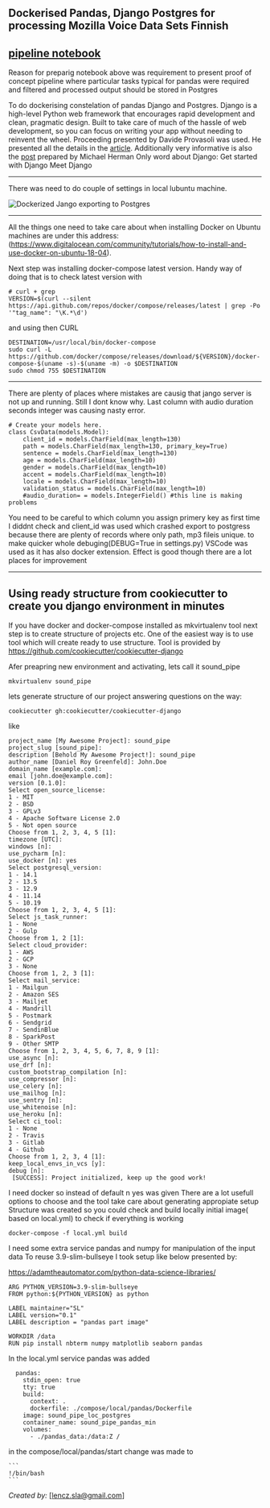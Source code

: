 

## Dockerised Pandas, Django Postgres for processing Mozilla Voice Data Sets Finnish
 [pipeline notebook](pipeline_Finish_Post_SQL.ipynb)
---
Reason for preparig notebook above  was requirement to present proof of concept pipeline where particular tasks typical for pandas 
were required and filtered and processed output should be stored in Postgres

To  do dockerising constelation of pandas Django and Postgres.
Django is a high-level Python web framework that encourages rapid development and clean, pragmatic design. Built to  take care of much of the hassle of web development, so you can focus on writing your app without needing to reinvent the wheel.
Proceeding presented by Davide Provasoli  was used.
He presented all the details in  the [article](https://medium.com/star-gazers/data-workflow-with-django-pandas-postgresql-and-docker-56fbf2bc1105).
Additionally very informative is also the  [post](https://testdriven.io/dockerizing-django-with-postgres-gunicorn-and-nginx) prepared by Michael Herman
Only word about Django:
 Get started with Django
Meet Django


---


There was need to do couple of settings  in  local lubuntu machine.

![Dockerized Jango exporting to Postgres ](docker-jango-postgres.gif)
 


---


All the  things one need to take care about when installing Docker on Ubuntu machines are under this address: (https://www.digitalocean.com/community/tutorials/how-to-install-and-use-docker-on-ubuntu-18-04).

Next step was installing docker-compose latest version.
Handy way of doing that is to check latest version with 



```
# curl + grep
VERSION=$(curl --silent https://api.github.com/repos/docker/compose/releases/latest | grep -Po '"tag_name": "\K.*\d')
```
and using then CURL



```
DESTINATION=/usr/local/bin/docker-compose
sudo curl -L https://github.com/docker/compose/releases/download/${VERSION}/docker-compose-$(uname -s)-$(uname -m) -o $DESTINATION
sudo chmod 755 $DESTINATION

```





---
There are plenty of places where mistakes are causig that jango server 
is not up and running. Still I dont know why. Last column with audio duration seconds integer was causing nasty error. 





```
# Create your models here.
class CsvData(models.Model):
    client_id = models.CharField(max_length=130)
    path = models.CharField(max_length=130, primary_key=True)
    sentence = models.CharField(max_length=130)
    age = models.CharField(max_length=10)
    gender = models.CharField(max_length=10)
    accent = models.CharField(max_length=10)
    locale = models.CharField(max_length=10)
    validation_status = models.CharField(max_length=10)
    #audio_duration= = models.IntegerField() #this line is making problems
```

You need to be careful to which column you assign primery key as first time I diddnt check and client_id was used which crashed export to postgress because there are plenty of records  where only path, mp3 fileis unique.
to make quicker whole debuging(DEBUG=True in settings.py) VSCode was used as it has also docker extension. 
Effect is good though there are a lot places for improvement


---

## Using ready structure from cookiecutter to create you django environment in minutes




If you have docker and docker-compose installed  as mkvirtualenv tool
next step is to create structure of projects etc.
One of the easiest way is to use tool which will 
create ready to use structure. Tool is provided by 
https://github.com/cookiecutter/cookiecutter-django

Afer preapring new environment  and activating,  lets call it sound_pipe
```
mkvirtualenv sound_pipe
```
lets generate structure of our project answering questions on the way:

```
cookiecutter gh:cookiecutter/cookiecutter-django
```
like 

```
project_name [My Awesome Project]: sound_pipe
project_slug [sound_pipe]: 
description [Behold My Awesome Project!]: sound_pipe
author_name [Daniel Roy Greenfeld]: John.Doe
domain_name [example.com]: 
email [john.doe@example.com]: 
version [0.1.0]: 
Select open_source_license:
1 - MIT
2 - BSD
3 - GPLv3
4 - Apache Software License 2.0
5 - Not open source
Choose from 1, 2, 3, 4, 5 [1]: 
timezone [UTC]: 
windows [n]: 
use_pycharm [n]: 
use_docker [n]: yes
Select postgresql_version:
1 - 14.1
2 - 13.5
3 - 12.9
4 - 11.14
5 - 10.19
Choose from 1, 2, 3, 4, 5 [1]: 
Select js_task_runner:
1 - None
2 - Gulp
Choose from 1, 2 [1]: 
Select cloud_provider:
1 - AWS
2 - GCP
3 - None
Choose from 1, 2, 3 [1]: 
Select mail_service:
1 - Mailgun
2 - Amazon SES
3 - Mailjet
4 - Mandrill
5 - Postmark
6 - Sendgrid
7 - SendinBlue
8 - SparkPost
9 - Other SMTP
Choose from 1, 2, 3, 4, 5, 6, 7, 8, 9 [1]: 
use_async [n]: 
use_drf [n]: 
custom_bootstrap_compilation [n]: 
use_compressor [n]: 
use_celery [n]: 
use_mailhog [n]: 
use_sentry [n]: 
use_whitenoise [n]: 
use_heroku [n]: 
Select ci_tool:
1 - None
2 - Travis
3 - Gitlab
4 - Github
Choose from 1, 2, 3, 4 [1]: 
keep_local_envs_in_vcs [y]: 
debug [n]: 
 [SUCCESS]: Project initialized, keep up the good work!
```
I need  docker so instead of default n yes was given
There are a lot usefull options to choose and the tool take care about generating appropiate setup
Structure was created so you could check and build locally initial image( based on local.yml) to check if everything is working

```
docker-compose -f local.yml build
```
I need some extra service pandas and numpy for manipulation of the input data 
To reuse 3.9-slim-bullseye I took setup like below presented by:

https://adamtheautomator.com/python-data-science-libraries/

```
ARG PYTHON_VERSION=3.9-slim-bullseye
FROM python:${PYTHON_VERSION} as python

LABEL maintainer="SL"
LABEL version="0.1"
LABEL description = "pandas part image"

WORKDIR /data
RUN pip install nbterm numpy matplotlib seaborn pandas

```


In the local.yml service pandas was added


```
  pandas:
    stdin_open: true
    tty: true
    build:
      context: .
      dockerfile: ./compose/local/pandas/Dockerfile
    image: sound_pipe_loc_postgres
    container_name: sound_pipe_pandas_min
    volumes:
      - ./pandas_data:/data:Z /
 ```   
  in the compose/local/pandas/start
    change was made to 
    
    ```
    !/bin/bash
    ```
_Created by:_ [lencz.sla@gmail.com]

